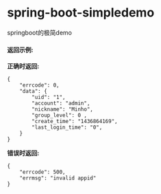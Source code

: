# spring-boot-simpledemo
springboot的极简demo




#### 返回示例:

**正确时返回:**

```
{
    "errcode": 0,
    "data": {
        "uid": "1",
        "account": "admin",
        "nickname": "Minho",
        "group_level": 0 ,
        "create_time": "1436864169",
        "last_login_time": "0",
    }
}
```

**错误时返回:**


```
{
    "errcode": 500,
    "errmsg": "invalid appid"
}
```
